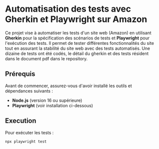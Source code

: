 # Automatisation des tests avec Gherkin et Playwright sur Amazon

Ce projet vise à automatiser les tests d'un site web (Amazon) en utilisant **Gherkin** pour la spécification des scénarios de tests et **Playwright** pour l'exécution des tests. Il permet de tester différentes fonctionnalités du site tout en assurant la stabilité du site web avec des tests automatisés.
Une dizaine de tests ont été codés, le détail du gherkin et des tests résident dans le document pdf dans le repository.

## Prérequis

Avant de commencer, assurez-vous d'avoir installé les outils et dépendances suivants :

- **Node.js** (version 16 ou supérieure)
- **Playwright** (voir installation ci-dessous)

## Execution
Pour exécuter les tests :
  ```bash
  npx playwright test


